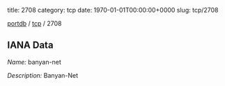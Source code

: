 title: 2708
category: tcp
date: 1970-01-01T00:00:00+0000
slug: tcp/2708

[portdb](/) / [tcp](/category/tcp.html) / 2708


## IANA Data

_Name:_ banyan-net

_Description:_ Banyan-Net

